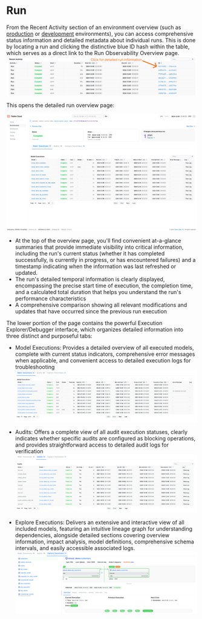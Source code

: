# Run

From the Recent Activity section of an environment overview (such as [production](prod_environment.md) or [development](development_environment.md) environments), you can access comprehensive status information and detailed metadata about individual runs. This is done by locating a run and clicking the distinctive blue ID hash within the table, which serves as a direct link to the Run Observability Overview page.
![tcloud run information](run_info.png)

This opens the detailed run overview page: 

![tcloud run](tcloud_run.png)

- At the top of the overview page, you'll find convenient at-a-glance summaries that provide immediate visibility into critical information, including the run's current status (whether it has completed successfully, is currently in progress, or has encountered failures) and a timestamp indicating when the information was last refreshed or updated.
- The run's detailed temporal information is clearly displayed, encompassing the precise start time of execution, the completion time, and a calculated total duration that helps you understand the run's performance characteristics
- A comprehensive comparison showing all relevant modifications and updates that have occurred since the previous run execution

The lower portion of the page contains the powerful Execution Explorer/Debugger interface, which organizes detailed information into three distinct and purposeful tabs:

- Model Executions: Provides a detailed overview of all executed models, complete with current status indicators, comprehensive error messages when applicable, and convenient access to detailed execution logs for troubleshooting
![tcloud run model executions](run_model_executions.png)

- Audits: Offers a complete view of all audit execution statuses, clearly indicates whether specific audits are configured as blocking operations, and provides straightforward access to detailed audit logs for verification
![tcloud run model executions](run_audits.png)

- Explore Executions: Delivers an extensive and interactive view of all included models, featuring an intuitive lineage graph for understanding dependencies, alongside detailed sections covering overview information, impact analysis, model definitions, comprehensive schema intervals, and easily accessible associated logs. 
![tcloud run model executions](run_explore_executions.png)